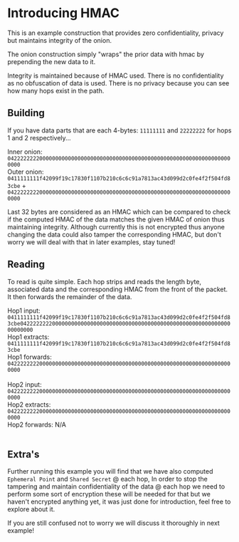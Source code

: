 # Introducing HMAC

This is an example construction that provides zero confidentiality,
privacy but maintains integrity of the onion.

The onion construction simply "wraps" the prior data with hmac by prepending the
new data to it.

Integrity is maintained because of HMAC used.
There is no confidentiality as no obfuscation of data is used.
There is no privacy because you can see how many hops exist in the path.

## Building

If you have data parts that are each 4-bytes: `11111111` and `22222222`
for hops 1 and 2 respectively...

Inner onion: `04222222220000000000000000000000000000000000000000000000000000000000000000`<br>
Outer onion: `0411111111f42099f19c17830f1107b210c6c6c91a7813ac43d099d2c0fe4f2f504fd83cbe` + `04222222220000000000000000000000000000000000000000000000000000000000000000`<br>

Last 32 bytes are considered as an HMAC which can be compared to check if the computed HMAC of the data matches the given HMAC of onion thus maintaining integrity.
Although currently this is not encrypted thus anyone changing the data could also tamper the corresponding HMAC, but don't worry we will deal with that in later examples,
stay tuned!

## Reading

To read is quite simple. Each hop strips and reads the length byte,
associated data and the corresponding HMAC from the front of the packet. It then forwards the
remainder of the data.

Hop1 input: `0411111111f42099f19c17830f1107b210c6c6c91a7813ac43d099d2c0fe4f2f504fd83cbe04222222220000000000000000000000000000000000000000000000000000000000000000`<br>
Hop1 extracts: `0411111111f42099f19c17830f1107b210c6c6c91a7813ac43d099d2c0fe4f2f504fd83cbe`<br>
Hop1 forwards: `04222222220000000000000000000000000000000000000000000000000000000000000000`<br>
<br>
Hop2 input: `04222222220000000000000000000000000000000000000000000000000000000000000000`<br>
Hop2 extracts: `04222222220000000000000000000000000000000000000000000000000000000000000000`<br>
Hop2 forwards: N/A<br>
<br>
## Extra's

Further running this example you will find that we have also computed `Ephemeral Point` and `Shared Secret` @ each hop, In order to stop the tampering and
maintain confidentiality of the data @ each hop we need to perform some sort of encryption these will be needed for that but we haven't encrypted anything yet, 
it was just done for introduction, feel free to explore about it.<br>

If you are still confused not to worry we will discuss it thoroughly in next example!
